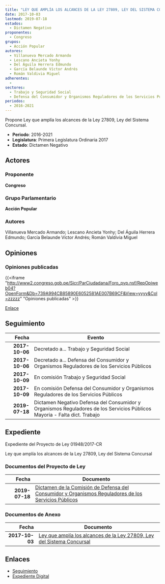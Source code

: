```yaml
---
title: "LEY QUE AMPLÍA LOS ALCANCES DE LA LEY 27809, LEY DEL SISTEMA CONCURSAL"
date: 2017-10-03
lastmod: 2019-07-18
estados: 
  - Dictamen Negativo
proponentes: 
  - Congreso
grupos: 
  - Acción Popular
autores: 
  - Villanueva Mercado Armando
  - Lescano Ancieta Yonhy
  - Del Águila Herrera Edmundo
  - García Belaunde Víctor Andrés
  - Román Valdivia Miguel
adherentes: 
  - 
sectores: 
  - Trabajo y Seguridad Social
  - Defensa del Consumidor y Organismos Reguladores de los Servicios Públicos
periodos: 
  - 2016-2021
---
```


Propone Ley que amplía los alcances de la Ley 27809, Ley del Sistema Concursal.

- **Periodo**: 2016-2021
- **Legislatura**: Primera Legislatura Ordinaria 2017
- **Estado**: Dictamen Negativo

## Actores

### Proponente

**Congreso**

### Grupo Parlamentario

**Acción Popular**

### Autores

Villanueva Mercado Armando; Lescano Ancieta Yonhy; Del Águila Herrera Edmundo; García Belaunde Víctor Andrés; Román Valdivia Miguel


## Opiniones

### Opiniones publicadas

{{<iframe "http://www2.congreso.gob.pe/Sicr/ParCiudadana/Foro_pvp.nsf/RepOpiweb04?OpenForm&Db=739A994CB85890E6052581AE007B69CF&View=yyyy&Col=zzzzz" "Opiniones publicadas" >}}

[Enlace](http://www2.congreso.gob.pe/Sicr/ParCiudadana/Foro_pvp.nsf/RepOpiweb04?OpenForm&Db=739A994CB85890E6052581AE007B69CF&View=yyyy&Col=zzzzz)

## Seguimiento

| Fecha | Evento |
|------:|--------|
| **2017-10-06** | Decretado a... Trabajo y Seguridad Social|
| **2017-10-06** | Decretado a... Defensa del Consumidor y Organismos Reguladores de los Servicios Públicos|
| **2017-10-09** | En comisión Trabajo y Seguridad Social|
| **2017-10-09** | En comisión Defensa del Consumidor y Organismos Reguladores de los Servicios Públicos|
| **2019-07-18** | Dictamen Negativo Defensa del Consumidor y Organismos Reguladores de los Servicios Públicos Mayoria - Falta dict. Trabajo|


## Expediente

Expediente del Proyecto de Ley 01948/2017-CR

Ley que amplía los alcances de la Ley 27809, Ley del Sistema Concursal


### Documentos del Proyecto de Ley

| Fecha | Documento |
|------:|--------|
| **2019-07-18** | [Dictamen de la Comisión de Defensa del Consumidor y Organismos Reguladores de los Servicios Públicos](http://www.leyes.congreso.gob.pe/Documentos/2016_2021/Dictamenes/Proyectos_de_Ley/01948DC06MAY20190718.pdf) |

### Documentos de Anexo

| Fecha | Documento |
|------:|--------|
| **2017-10-03** | [Ley que amplía los alcances de la Ley 27809, Ley del Sistema Concursal](http://www.leyes.congreso.gob.pe/Documentos/2016_2021/Proyectos_de_Ley_y_de_Resoluciones_Legislativas/PL01948_20171003.pdf) |

## Enlaces 

- [Seguimiento](http://www2.congreso.gob.pehttp://www2.congreso.gob.pe/Sicr/TraDocEstProc/CLProLey2016.nsf/f7fff46988ca05b1052578e100829cc7/8370931ded295242052581ae007e972c?OpenDocument)
- [Expediente Digital](http://www2.congreso.gob.pehttp://www2.congreso.gob.pe/Sicr/TraDocEstProc/CLProLey2016.nsf/f7fff46988ca05b1052578e100829cc7/8370931ded295242052581ae007e972c?OpenDocument&Click=05257FB7005EB655.eb71d0cf91d8294e05256cdf006b5706/$Body/0.1C6C)
